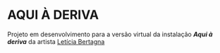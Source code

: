# AQUI À DERIVA

Projeto em desenvolvimento para a versão virtual da instalação _**Aqui à deriva**_ da artista [Letícia Bertagna](https://leticiabertagna.wordpress.com/)
